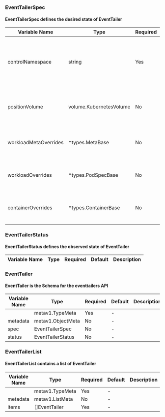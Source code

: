 ### EventTailerSpec
#### EventTailerSpec defines the desired state of EventTailer

| Variable Name | Type | Required | Default | Description |
|---|---|---|---|---|
| controlNamespace | string | Yes | - | The resources of EventTailer will be placed into this namespace<br> |
| positionVolume | volume.KubernetesVolume | No | - | Volume definition for tracking fluentbit file positions (optional)<br> |
| workloadMetaOverrides | *types.MetaBase | No | - | Override metadata of the created resources<br> |
| workloadOverrides | *types.PodSpecBase | No | - | Override podSpec fields for the given statefulset<br> |
| containerOverrides | *types.ContainerBase | No | - | Override container fields for the given statefulset<br> |
### EventTailerStatus
#### EventTailerStatus defines the observed state of EventTailer

| Variable Name | Type | Required | Default | Description |
|---|---|---|---|---|
### EventTailer
#### EventTailer is the Schema for the eventtailers API

| Variable Name | Type | Required | Default | Description |
|---|---|---|---|---|
|  | metav1.TypeMeta | Yes | - |  |
| metadata | metav1.ObjectMeta | No | - |  |
| spec | EventTailerSpec | No | - |  |
| status | EventTailerStatus | No | - |  |
### EventTailerList
#### EventTailerList contains a list of EventTailer

| Variable Name | Type | Required | Default | Description |
|---|---|---|---|---|
|  | metav1.TypeMeta | Yes | - |  |
| metadata | metav1.ListMeta | No | - |  |
| items | []EventTailer | Yes | - |  |
